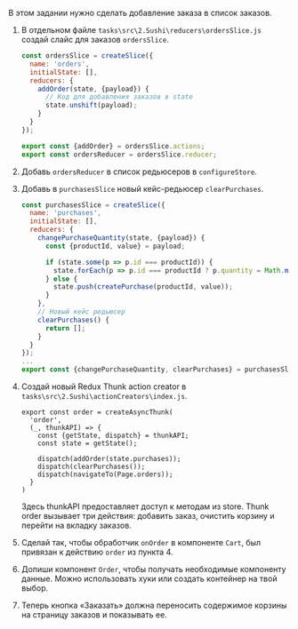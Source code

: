 В этом задании нужно сделать добавление заказа в список заказов.

1. В отдельном файле `tasks\src\2.Sushi\reducers\ordersSlice.js` создай слайс для заказов `ordersSlice`.
    ```js
    const ordersSlice = createSlice({
      name: 'orders',
      initialState: [],
      reducers: {
        addOrder(state, {payload}) {
          // Код для добавления заказов в state
          state.unshift(payload);
        }
      }
    });
    
    export const {addOrder} = ordersSlice.actions;
    export const ordersReducer = ordersSlice.reducer;
    ```
    
2. Добавь `ordersReducer` в список редьюсеров в `configureStore`.

3. Добавь в `purchasesSlice` новый кейс-редьюсер `clearPurchases`.
    
    ```js
    const purchasesSlice = createSlice({
      name: 'purchases',
      initialState: [],
      reducers: {
        changePurchaseQuantity(state, {payload}) {
          const {productId, value} = payload;

          if (state.some(p => p.id === productId)) {
            state.forEach(p => p.id === productId ? p.quantity = Math.max( p.quantity + value, 0) : p)
          } else {
            state.push(createPurchase(productId, value));
          }
        },
        // Новый кейс редьюсер
        clearPurchases() {
          return [];
        }
      }
    });
    ...
    export const {changePurchaseQuantity, clearPurchases} = purchasesSlice.actions;
    ```
    
4. Создай новый Redux Thunk action creator в `tasks\src\2.Sushi\actionCreators\index.js`.

    ```
    export const order = createAsyncThunk(
      'order',
      (_, thunkAPI) => {
        const {getState, dispatch} = thunkAPI;
        const state = getState();

        dispatch(addOrder(state.purchases));
        dispatch(clearPurchases());
        dispatch(navigateTo(Page.orders));
      }
    )
    ```
    
    Здесь thunkAPI предоставляет доступ к методам из store. Thunk order вызывает три действия: добавить заказ, очистить корзину и перейти на вкладку заказов. 
    
5. Сделай так, чтобы обработчик `onOrder` в компоненте `Cart`, был привязан к действию `order` из пункта 4.

6. Допиши компонент `Order`, чтобы получать необходимые компоненту данные. Можно использовать хуки или создать контейнер на твой выбор.

7. Теперь кнопка «Заказать» должна переносить содержимое корзины на страницу заказов и показывать ее.
